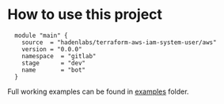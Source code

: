 # How to use this project

```hcl
  module "main" {
    source  = "hadenlabs/terraform-aws-iam-system-user/aws"
    version = "0.0.0"
    namespace  = "gitlab"
    stage      = "dev"
    name       = "bot"
  }
```

Full working examples can be found in [examples](./examples) folder.
